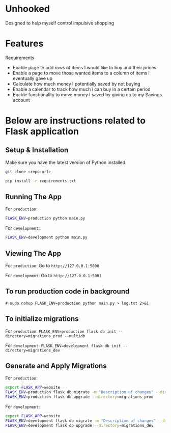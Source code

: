 # Unhooked

Designed to help myself control impulsive shopping

# Features

Requirements
- Enable page to add rows of items I would like to buy and their prices
- Enable a page to move those wanted items to a column of items I eventually gave up
- Calculate how much money I potentially saved by not buying
- Enable a calendar to track how much i can buy in a certain period
- Enable functionality to move money I saved by giving up to my Savings account


# Below are instructions related to Flask application

## Setup & Installation

Make sure you have the latest version of Python installed.

```bash
git clone <repo-url>
```

```bash
pip install -r requirements.txt
```

## Running The App

For `production`:
```bash
FLASK_ENV=production python main.py
```

For `development`:
```bash
FLASK_ENV=development python main.py
```
## Viewing The App

For `production`: Go to `http://127.0.0.1:5000`

For `development`: Go to `http://127.0.0.1:5001`

## To run production code in background

`# sudo nohup FLASK_ENV=production python main.py > log.txt 2>&1`

## To initialize migrations

For `production`: `FLASK_ENV=production flask db init --directory=migrations_prod --multidb`

For `development`: `FLASK_ENV=development flask db init --directory=migrations_dev`


## Generate and Apply Migrations
For `production`:
```bash
export FLASK_APP=website
FLASK_ENV=production flask db migrate -m "Description of changes" --directory=migrations_prod
FLASK_ENV=production flask db upgrade --directory=migrations_prod
```

For `development`:
```bash
export FLASK_APP=website
FLASK_ENV=development flask db migrate -m "Description of changes" --directory=migrations_dev
FLASK_ENV=development flask db upgrade --directory=migrations_dev
```

